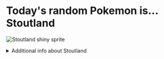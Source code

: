 # Today's random Pokemon is... Stoutland

![Stoutland shiny sprite](https://raw.githubusercontent.com/PokeAPI/sprites/master/sprites/pokemon/shiny/508.png)

<details>
<summary>Additional info about Stoutland</summary>

| srpite type | image |
|------|------|
| back_default | ![Stoutland back_default sprite](https://raw.githubusercontent.com/PokeAPI/sprites/master/sprites/pokemon/back/508.png) |
| back_shiny | ![Stoutland back_shiny sprite](https://raw.githubusercontent.com/PokeAPI/sprites/master/sprites/pokemon/back/shiny/508.png) |
| front_default | ![Stoutland front_default sprite](https://raw.githubusercontent.com/PokeAPI/sprites/master/sprites/pokemon/508.png) | </details>